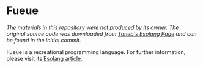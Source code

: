 # Fueue

*The materials in this repository were not produced by its owner. The original source code was downloaded from [Taneb's Esolang Page] and can be found in the initial commit.*

Fueue is a recreational programming language. For further information, please visit its [Esolang article].

[Taneb's Esolang Page]: http://www.vandoorn.talktalk.net/esoteric/ "Taneb's Esolang Page!"
[Esolang article]: https://esolangs.org/wiki/Fueue "Fueue - Esolang"
